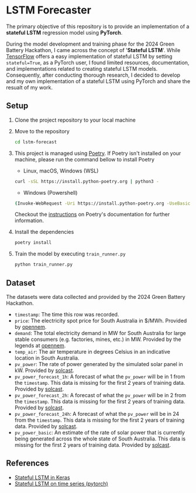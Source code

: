 # LSTM Forecaster

The primary objective of this repository is to provide an implementation of a **stateful LSTM** regression model using **PyTorch**.

During the model development and training phase for the 2024 Green Battery Hackathon, I came across the concept of '**Stateful LSTM**'.
While [TensorFlow](https://www.tensorflow.org/api_docs/python/tf/keras/layers/LSTM) offers a easy implementation of stateful LSTM by setting `stateful=True`, as a PyTorch user, I found limited resources, documentation, and implementations related to creating stateful LSTM models.
Consequently, after conducting thorough research, I decided to develop and my own implementation of a stateful LSTM using PyTorch and share the resualt of my work.

## Setup

1. Clone the project repository to your local machine
2. Move to the repository
   ```bash
   cd lstm-forecast
   ```
3. This project is managed using [Poetry](https://python-poetry.org/). If Poetry isn't installed on your machine, please run the command bellow to install Poetry

   - Linux, macOS, Windows (WSL)

   ```bash
   curl -sSL https://install.python-poetry.org | python3 -
   ```

   - Windows (Powershell)

   ```bash
   (Invoke-WebRequest -Uri https://install.python-poetry.org -UseBasicParsing).Content | py -
   ```

   Checkout the [instructions](https://python-poetry.org/docs/#installing-with-the-official-installer) on Poetry's documentation for further information.

4. Install the dependencies
   ```bash
   poetry install
   ```
5. Train the model by executing `train_runner.py`
   ```bash
   python train_runner.py
   ```

## Dataset

The datasets were data collected and provided by the 2024 Green Battery Hackathon.

- `timestamp`: The time this row was recorded.
- `price`: The electricity spot price for South Australia in $/MWh. Provided by [opennem](https://opennem.org.au/).
- `demand`: The total electricity demand in MW for South Australia for large stable consumers (e.g. factories, mines, etc.) in MW. Provided by the legends at [opennem](https://opennem.org.au/).
- `temp_air`: The air temperature in degrees Celsius in an indicative location in South Australia.
- `pv_power`: The rate of power generated by the simulated solar panel in kW. Provided by [solcast](https://solcast.com/).
- `pv_power_forecast_1h`: A forecast of what the `pv_power` will be in 1 from the `timestamp`. This data is missing for the first 2 years of training data. Provided by [solcast](https://solcast.com/).
- `pv_power_forecast_2h`: A forecast of what the `pv_power` will be in 2 from the `timestamp`. This data is missing for the first 2 years of training data. Provided by [solcast](https://solcast.com/).
- `pv_power_forecast_24h`: A forecast of what the `pv_power` will be in 24 from the `timestamp`. This data is missing for the first 2 years of training data. Provided by [solcast](https://solcast.com/).
- `pv_power_basic`: An estimate of the rate of solar power that is currently being generated across the whole state of South Australia. This data is missing for the first 2 years of training data. Provided by [solcast](https://solcast.com/).

## References

- [Stateful LSTM in Keras](https://philipperemy.github.io/keras-stateful-lstm/)
- [Stateful LSTM on time series (pytorch)](https://www.kaggle.com/code/viliuspstininkas/stateful-lstm-on-time-series-pytorch)
